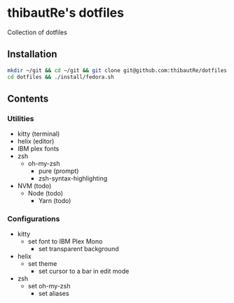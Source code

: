 # thibautRe's dotfiles

Collection of dotfiles

## Installation

```sh
mkdir ~/git && cd ~/git && git clone git@github.com:thibautRe/dotfiles.git
cd dotfiles && ./install/fedora.sh
```

## Contents

### Utilities

- kitty (terminal)
- helix (editor)
- IBM plex fonts
- zsh
  - oh-my-zsh
	- pure (prompt)
	- zsh-syntax-highlighting
- NVM (todo)
  - Node (todo)
	- Yarn (todo)

### Configurations

- kitty
  - set font to IBM Plex Mono
	- set transparent background
- helix
  - set theme
	- set cursor to a bar in edit mode
- zsh
  - set oh-my-zsh
	- set aliases